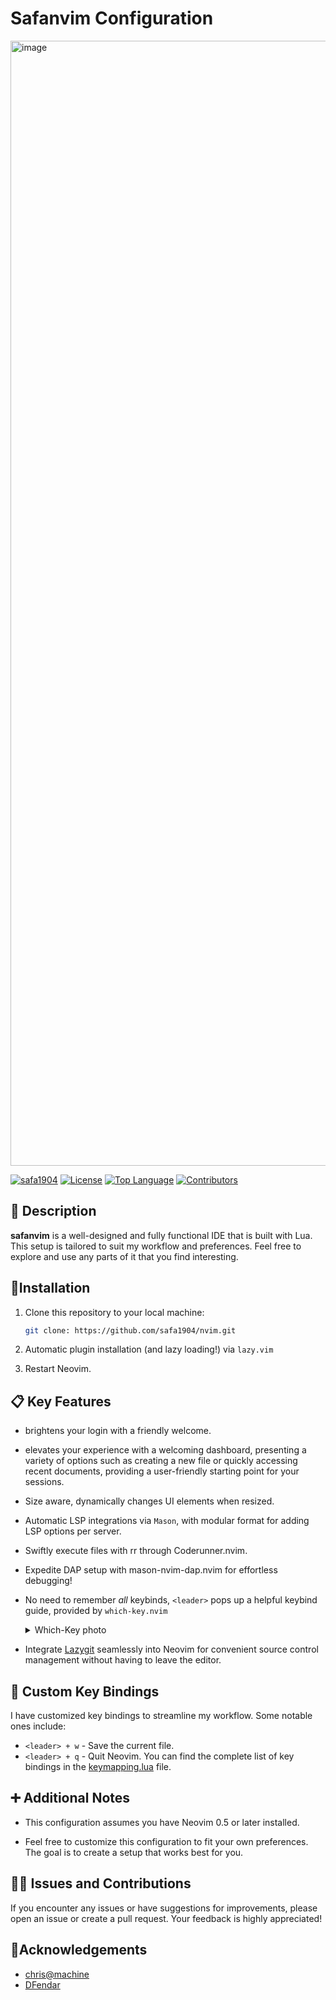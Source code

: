 # Safanvim Configuration
<img width="1800" alt="image" src="https://github.com/safa1904/nvim/assets/100108435/e2b4676d-f812-4eed-976a-b2685add3e98">

[![safa1904](https://custom-icon-badges.demolab.com/badge/made%20by%20-safa1904-556bf2?logo=github&logoColor=white&labelColor=101827)](https://github.com/safa1904)
[![License](https://img.shields.io/github/license/safa1904/nvim?color=dddddd&labelColor=000000)](https://github.com/safa1904/nvim/blob/master/LICENSE)
[![Top Language](https://img.shields.io/github/languages/top/safa1904/nvim?logo=github&logoColor=%23007ACC&label=lua)](https://www.lualang.org/)
[![Contributors](https://img.shields.io/github/contributors/safa1904/nvim?style=flat&color=orange&label=Contributors)](https://github.com/safa1904/nvim/graphs/contributors)

## 📝 Description

**safanvim** is a well-designed and fully functional IDE that is built with
Lua. This setup is tailored to suit my workflow and preferences. Feel free to explore and use any parts of it that you find interesting.

## 🔧Installation

1. Clone this repository to your local machine:

    ```bash
    git clone: https://github.com/safa1904/nvim.git
    ```
2. Automatic plugin installation (and lazy loading!) via `lazy.vim`

3. Restart Neovim.

## 📋 Key Features
- brightens your login with a friendly welcome.
- elevates your experience with a welcoming dashboard, presenting a variety of options such as creating
  a new file or quickly accessing recent documents, providing
  a user-friendly starting point for your sessions.
- Size aware, dynamically changes UI elements when resized.
-  Automatic LSP integrations via `Mason`, with modular format for adding LSP
  options per server.
- Swiftly execute files with <leader>rr through Coderunner.nvim.
- Expedite DAP setup with mason-nvim-dap.nvim for effortless debugging!
- No need to remember _all_ keybinds, `<leader>` pops up a helpful keybind
  guide, provided by `which-key.nvim`
  <details>
    <summary>Which-Key photo </summary>
  <img width="1795" alt="image" src="https://github.com/safa1904/nvim/assets/100108435/ea5d681c-f546-4cb0-b4a9-0e5cc9df8858">
  </details>

- Integrate [Lazygit](https://github.com/jesseduffield/lazygit)  seamlessly into Neovim for convenient source control management without having to leave the editor.



## 🎨 Custom Key Bindings

I have customized key bindings to streamline my workflow. Some notable ones include:

- `<leader> + w` - Save the current file.
- `<leader> + q` - Quit Neovim.
You can find the complete list of key bindings in the [keymapping.lua](lua/config/keymappings.lua) file.

## ➕ Additional Notes

- This configuration assumes you have Neovim 0.5 or later installed.

- Feel free to customize this configuration to fit your own preferences. The goal is to create a setup that works best for you.

## 👩‍🔧 Issues and Contributions

If you encounter any issues or have suggestions for improvements, please open an issue or create a pull request. Your feedback is highly appreciated!

## 💎Acknowledgements
- [chris@machine](https://github.com/ChristianChiarulli)
- [DFendar](https://github.com/dfendr)
